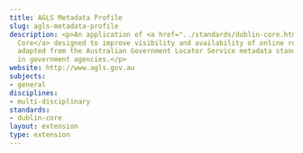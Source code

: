 ```yaml
---
title: AGLS Metadata Profile
slug: agls-metadata-profile
description: <p>An application of <a href="../standards/dublin-core.html">Dublin
  Core</a> designed to improve visibility and availability of online resources, originally
  adapted from the Australian Government Locator Service metadata standard for use
  in government agencies.</p>
website: http://www.agls.gov.au
subjects:
- general
disciplines:
- multi-disciplinary
standards:
- dublin-core
layout: extension
type: extension
---
```


